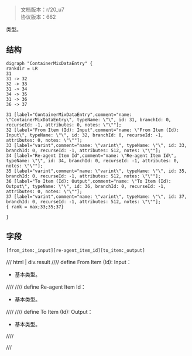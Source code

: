 # <!-- md:samp ContainerMixDataEntry -->

> 文档版本：r/20_u7<br/>协议版本：662

<!-- md:samp ContainerMixDataEntry -->类型。

## 结构

```viz
digraph "ContainerMixDataEntry" {
rankdir = LR
31
31 -> 32
32 -> 33
31 -> 34
34 -> 35
31 -> 36
36 -> 37

31 [label="ContainerMixDataEntry",comment="name: \"ContainerMixDataEntry\", typeName: \"\", id: 31, branchId: 0, recurseId: -1, attributes: 0, notes: \"\""];
32 [label="From Item (Id): Input",comment="name: \"From Item (Id): Input\", typeName: \"\", id: 32, branchId: 0, recurseId: -1, attributes: 0, notes: \"\""];
33 [label="varint",comment="name: \"varint\", typeName: \"\", id: 33, branchId: 0, recurseId: -1, attributes: 512, notes: \"\""];
34 [label="Re-agent Item Id",comment="name: \"Re-agent Item Id\", typeName: \"\", id: 34, branchId: 0, recurseId: -1, attributes: 0, notes: \"\""];
35 [label="varint",comment="name: \"varint\", typeName: \"\", id: 35, branchId: 0, recurseId: -1, attributes: 512, notes: \"\""];
36 [label="To Item (Id): Output",comment="name: \"To Item (Id): Output\", typeName: \"\", id: 36, branchId: 0, recurseId: -1, attributes: 0, notes: \"\""];
37 [label="varint",comment="name: \"varint\", typeName: \"\", id: 37, branchId: 0, recurseId: -1, attributes: 512, notes: \"\""];
{ rank = max;33;35;37}

}

```

## 字段

```title='ContainerMixDataEntry'
[from_item:_input][re-agent_item_id][to_item:_output]
```

/// html | div.result
//// define
From Item (Id): Input：<!-- md:samp varint -->

- 基本类型。


////
//// define
Re-agent Item Id：<!-- md:samp varint -->

- 基本类型。


////
//// define
To Item (Id): Output：<!-- md:samp varint -->

- 基本类型。


////

///


